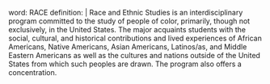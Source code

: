 word: RACE
definition: |
  Race and Ethnic Studies is an interdisciplinary program committed to the study of people of color, primarily, though not exclusively, in the United States. The major acquaints students with the social, cultural, and historical contributions and lived experiences of African Americans, Native Americans, Asian Americans, Latinos/as, and Middle Eastern Americans as well as the cultures and nations outside of the United States from which such peoples are drawn. The program also offers a concentration.

